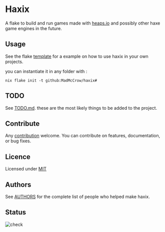 # Haxix

A flake to build and run games made with [heaps.io](https://heaps.io/) and possibly other haxe game engines in the future.

## Usage

See the flake [template](template/flake.nix) for a example on how to use haxix in your own projects.

you can instantiate it in any folder with :
```
nix flake init -t github:MadMcCrow/haxix#
```

## TODO

See [TODO.md](docs/TODO.md). these are the most likely things to be added to the project.

## Contribute

Any [contribution](docs/CONTRIBUTING.md) welcome. You can contribute on features, documentation, or bug fixes.

## Licence

Licensed under [MIT](Licence.md)

## Authors

See [AUTHORS](docs/AUTHORS.md) for the complete list of people who helped make haxix.

## Status

![check](https://github.com/MadMcCrow/haxix/actions/workflows/check.yml/badge.svg?branch=main)